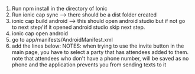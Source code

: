 1. Run npm install in the directory of Ionic
2. Run ionic cap sync --> there should be a dist folder created 
3. ionic cap build android --> this should open android studio but if not go to next step/ if it opened android studio skip next step.
4. ionic cap open android 
5. go to app/manifests/AndroidManifest.xml
6. add the lines below:
    <uses-permission android:name="android.permission.WRITE_CALENDAR"/>
    <uses-permission android:name="android.permission.READ_CALENDAR"/>
    <uses-permission android:name="android.permission.WRITE_CONTACTS"/>
    <uses-permission android:name="android.permission.READ_CONTACTS"/>
NOTES: 
when trying to use the invite button in the main page, you have to select a party that has attendees added to them. note that attendees who don't have a phone number, will be saved as no phone and the application prevents you from sending texts to it 
